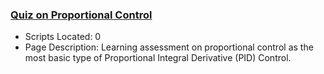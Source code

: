 ### [Quiz on Proportional Control](https://www.apmonitor.com/pdc/index.php/Main/QuizProportionalControl)
- Scripts Located: 0
- Page Description: Learning assessment on proportional control as the most basic type of Proportional Integral Derivative (PID) Control.
